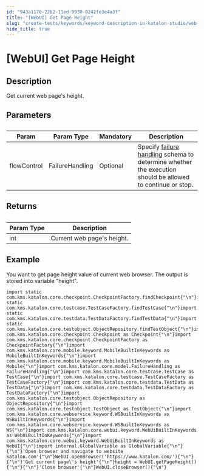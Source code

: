 ```yaml
---
id: "943a1170-22b2-11ed-9930-0242fe3e4a3f"
title: "[WebUI] Get Page Height"
slug: "create-tests/keywords/keyword-description-in-katalon-studio/web-ui-keywords/webui-get-page-height"
hide_title: true
---
```


# <a id="id_0" class="anchor_top_offset"/><a id="ariaid-title1" class="anchor_top_offset"/>[WebUI] Get Page Height


## <a id="id_0__id_1" class="anchor_top_offset"/>Description  

              
<p xmlns="http://www.w3.org/1999/xhtml" className="p">Get current web page's height.</p> 
      

## <a id="id_0__id_2" class="anchor_top_offset"/>Parameters  

              
<table xmlns="http://www.w3.org/1999/xhtml" className="table anchor_top_offset" id="id_0__b76460f5-63bf-4c20-9420-58364dba211d"><caption /><thead className="thead"><tr className><th className="entry anchor_top_offset" id="id_0__b76460f5-63bf-4c20-9420-58364dba211d__entry__1">Param</th><th className="entry anchor_top_offset" id="id_0__b76460f5-63bf-4c20-9420-58364dba211d__entry__2">Param Type</th><th className="entry anchor_top_offset" id="id_0__b76460f5-63bf-4c20-9420-58364dba211d__entry__3">Mandatory</th><th className="entry anchor_top_offset" id="id_0__b76460f5-63bf-4c20-9420-58364dba211d__entry__4">Description</th></tr></thead><tbody className="tbody"><tr className><td className="entry" headers="id_0__b76460f5-63bf-4c20-9420-58364dba211d__entry__1 id_0__b76460f5-63bf-4c20-9420-58364dba211d__entry__2 id_0__b76460f5-63bf-4c20-9420-58364dba211d__entry__3 id_0__b76460f5-63bf-4c20-9420-58364dba211d__entry__4 ">flowControl</td><td className="entry" headers="id_0__b76460f5-63bf-4c20-9420-58364dba211d__entry__1 id_0__b76460f5-63bf-4c20-9420-58364dba211d__entry__2 id_0__b76460f5-63bf-4c20-9420-58364dba211d__entry__3 id_0__b76460f5-63bf-4c20-9420-58364dba211d__entry__4 ">FailureHandling</td><td className="entry" headers="id_0__b76460f5-63bf-4c20-9420-58364dba211d__entry__1 id_0__b76460f5-63bf-4c20-9420-58364dba211d__entry__2 id_0__b76460f5-63bf-4c20-9420-58364dba211d__entry__3 id_0__b76460f5-63bf-4c20-9420-58364dba211d__entry__4 ">Optional</td><td className="entry" headers="id_0__b76460f5-63bf-4c20-9420-58364dba211d__entry__1 id_0__b76460f5-63bf-4c20-9420-58364dba211d__entry__2 id_0__b76460f5-63bf-4c20-9420-58364dba211d__entry__3 id_0__b76460f5-63bf-4c20-9420-58364dba211d__entry__4 ">Specify <a className="xref" href="/maintain/configure-failure-handling-settings-in-katalon-studio">failure handling</a> schema to         determine whether the execution should be allowed to continue or         stop.</td></tr></tbody></table> 
      

## <a id="id_0__id_3" class="anchor_top_offset"/>Returns

              
<table xmlns="http://www.w3.org/1999/xhtml" className="table anchor_top_offset" id="id_0__536985ae-9aab-41a4-a843-1b4ff1e9abfb"><caption /><thead className="thead"><tr className><th className="entry anchor_top_offset" id="id_0__536985ae-9aab-41a4-a843-1b4ff1e9abfb__entry__1">Param Type</th><th className="entry anchor_top_offset" id="id_0__536985ae-9aab-41a4-a843-1b4ff1e9abfb__entry__2">Description</th></tr></thead><tbody className="tbody"><tr className><td className="entry" headers="id_0__536985ae-9aab-41a4-a843-1b4ff1e9abfb__entry__1 id_0__536985ae-9aab-41a4-a843-1b4ff1e9abfb__entry__2 ">int</td><td className="entry" headers="id_0__536985ae-9aab-41a4-a843-1b4ff1e9abfb__entry__1 id_0__536985ae-9aab-41a4-a843-1b4ff1e9abfb__entry__2 ">Current web page's height.</td></tr></tbody></table> 
      

## <a id="id_0__id_4" class="anchor_top_offset"/>Example 

              
<p xmlns="http://www.w3.org/1999/xhtml" className="p">You want to get page height value of current web browser. The   output is stored into variable "height".</p> 
              
<pre xmlns="http://www.w3.org/1999/xhtml" className="pre codeblock"><code>import static com.kms.katalon.core.checkpoint.CheckpointFactory.findCheckpoint{"\n"}import static com.kms.katalon.core.testcase.TestCaseFactory.findTestCase{"\n"}import static com.kms.katalon.core.testdata.TestDataFactory.findTestData{"\n"}import static com.kms.katalon.core.testobject.ObjectRepository.findTestObject{"\n"}import com.kms.katalon.core.checkpoint.Checkpoint as Checkpoint{"\n"}import com.kms.katalon.core.checkpoint.CheckpointFactory as CheckpointFactory{"\n"}import com.kms.katalon.core.mobile.keyword.MobileBuiltInKeywords as MobileBuiltInKeywords{"\n"}import com.kms.katalon.core.mobile.keyword.MobileBuiltInKeywords as Mobile{"\n"}import com.kms.katalon.core.model.FailureHandling as FailureHandling{"\n"}import com.kms.katalon.core.testcase.TestCase as TestCase{"\n"}import com.kms.katalon.core.testcase.TestCaseFactory as TestCaseFactory{"\n"}import com.kms.katalon.core.testdata.TestData as TestData{"\n"}import com.kms.katalon.core.testdata.TestDataFactory as TestDataFactory{"\n"}import com.kms.katalon.core.testobject.ObjectRepository as ObjectRepository{"\n"}import com.kms.katalon.core.testobject.TestObject as TestObject{"\n"}import com.kms.katalon.core.webservice.keyword.WSBuiltInKeywords as WSBuiltInKeywords{"\n"}import com.kms.katalon.core.webservice.keyword.WSBuiltInKeywords as WS{"\n"}import com.kms.katalon.core.webui.keyword.WebUiBuiltInKeywords as WebUiBuiltInKeywords{"\n"}import com.kms.katalon.core.webui.keyword.WebUiBuiltInKeywords as WebUI{"\n"}import internal.GlobalVariable as GlobalVariable{"\n"}{"\n"}'Open browser and navigate to website katalon.com'{"\n"}WebUI.openBrowser('https://www.katalon.com/'){"\n"}{"\n"}'Get current page\'s height'{"\n"}height = WebUI.getPageHeight(){"\n"}{"\n"}'Close browser'{"\n"}WebUI.closeBrowser(){"\n"}</code></pre> 
            
